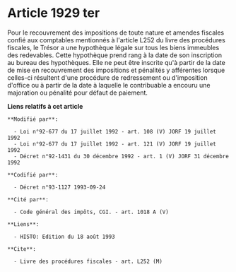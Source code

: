 # Article 1929 ter

Pour le recouvrement des impositions de toute nature et amendes fiscales confié aux comptables mentionnés à l'article L252 du
livre des procédures fiscales, le Trésor a une hypothèque légale sur tous les biens immeubles des redevables. Cette
hypothèque prend rang à la date de son inscription au bureau des hypothèques. Elle ne peut être inscrite qu'à partir de la
date de mise en recouvrement des impositions et pénalités y afférentes lorsque celles-ci résultent d'une procédure de
redressement ou d'imposition d'office ou à partir de la date à laquelle le contribuable a encouru une majoration ou pénalité
pour défaut de paiement.

**Liens relatifs à cet article**

	**Modifié par**:

	  - Loi n°92-677 du 17 juillet 1992 - art. 108 (V) JORF 19 juillet 1992
	  - Loi n°92-677 du 17 juillet 1992 - art. 121 (V) JORF 19 juillet 1992
	  - Décret n°92-1431 du 30 décembre 1992 - art. 1 (V) JORF 31 décembre 1992

	**Codifié par**:

	  - Décret n°93-1127 1993-09-24

	**Cité par**:

	  - Code général des impôts, CGI. - art. 1018 A (V)

	**Liens**:

	  - HISTO: Edition du 18 août 1993

	**Cite**:

	  - Livre des procédures fiscales - art. L252 (M)
